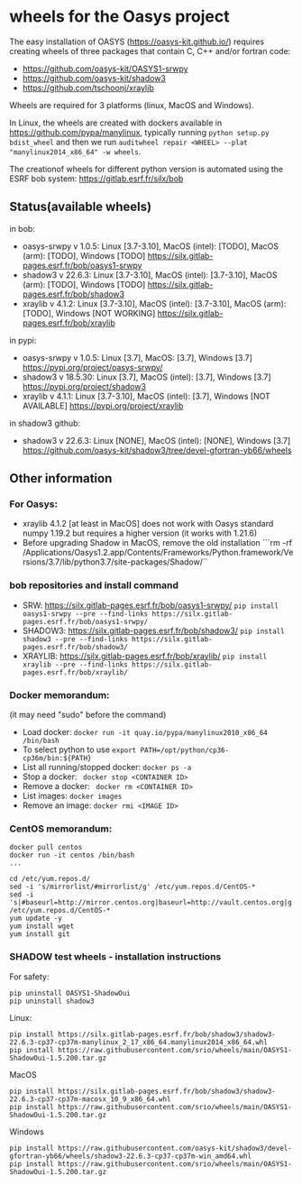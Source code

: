 # wheels for the Oasys project

The easy installation of OASYS (https://oasys-kit.github.io/) requires creating wheels of three packages that contain C, C++ and/or fortran code: 

- https://github.com/oasys-kit/OASYS1-srwpy
- https://github.com/oasys-kit/shadow3
- https://github.com/tschoonj/xraylib

Wheels are required for 3 platforms (linux, MacOS and Windows). 

In Linux, the wheels are created with dockers available in https://github.com/pypa/manylinux, typically running ```python setup.py bdist_wheel``` and then we run ```auditwheel repair <WHEEL> --plat "manylinux2014_x86_64" -w wheels```.

The creationof wheels for different python version is automated using the ESRF bob system: https://gitlab.esrf.fr/silx/bob



## Status(available wheels)

in  bob: 

- oasys-srwpy v 1.0.5: Linux [3.7-3.10], MacOS (intel): [TODO], MacOS (arm): [TODO], Windows [TODO] https://silx.gitlab-pages.esrf.fr/bob/oasys1-srwpy
- shadow3 v 22.6.3: Linux [3.7-3.10], MacOS (intel): [3.7-3.10], MacOS (arm): [TODO], Windows [TODO] https://silx.gitlab-pages.esrf.fr/bob/shadow3
- xraylib v 4.1.2: Linux [3.7-3.10], MacOS (intel): [3.7-3.10], MacOS (arm): [TODO], Windows [NOT WORKING] https://silx.gitlab-pages.esrf.fr/bob/xraylib

in pypi: 

- oasys-srwpy v 1.0.5: Linux [3.7], MacOS: [3.7], Windows [3.7] https://pypi.org/project/oasys-srwpy/
- shadow3 v 18.5.30: Linux [3.7], MacOS (intel): [3.7], Windows [3.7] https://pypi.org/project/shadow3
- xraylib v 4.1.1: Linux [3.7-3.10], MacOS (intel): [3.7], Windows [NOT AVAILABLE] https://pypi.org/project/xraylib

in shadow3 github:

- shadow3 v 22.6.3: Linux [NONE], MacOS (intel): [NONE], Windows [3.7] https://github.com/oasys-kit/shadow3/tree/devel-gfortran-yb66/wheels



## Other information

### For Oasys: 

- xraylib 4.1.2 [at least in MacOS] does not work with Oasys standard numpy 1.19.2 but requires a higher version (it works with 1.21.6)
- Before upgrading Shadow in MacOS, remove the old installation ```rm -rf  /Applications/Oasys1.2.app/Contents/Frameworks/Python.framework/Versions/3.7/lib/python3.7/site-packages/Shadow/``

### bob repositories and install command

- SRW: https://silx.gitlab-pages.esrf.fr/bob/oasys1-srwpy/ ```pip install oasys1-srwpy --pre --find-links https://silx.gitlab-pages.esrf.fr/bob/oasys1-srwpy/```
- SHADOW3: https://silx.gitlab-pages.esrf.fr/bob/shadow3/ ```pip install shadow3 --pre --find-links https://silx.gitlab-pages.esrf.fr/bob/shadow3/```
- XRAYLIB: https://silx.gitlab-pages.esrf.fr/bob/xraylib/ ```pip install xraylib --pre --find-links https://silx.gitlab-pages.esrf.fr/bob/xraylib/```

### Docker memorandum:

(it may need "sudo" before the command)

- Load docker: ```docker run -it quay.io/pypa/manylinux2010_x86_64 /bin/bash``` 
- To select python to use ```export PATH=/opt/python/cp36-cp36m/bin:${PATH}```
- List all running/stopped docker: ```docker ps -a```
- Stop a docker: ``` docker stop <CONTAINER ID>```
- Remove a docker: ``` docker rm <CONTAINER ID>```
- List images: ```docker images```
- Remove an image: ```docker rmi <IMAGE ID>```

### CentOS memorandum:

```
docker pull centos
docker run -it centos /bin/bash
...

cd /etc/yum.repos.d/
sed -i 's/mirrorlist/#mirrorlist/g' /etc/yum.repos.d/CentOS-*
sed -i 's|#baseurl=http://mirror.centos.org|baseurl=http://vault.centos.org|g' /etc/yum.repos.d/CentOS-*
yum update -y
yum install wget
yum install git

```

### SHADOW test wheels - installation instructions

For safety:

```
pip uninstall OASYS1-ShadowOui
pip uninstall shadow3
```

Linux:

```
pip install https://silx.gitlab-pages.esrf.fr/bob/shadow3/shadow3-22.6.3-cp37-cp37m-manylinux_2_17_x86_64.manylinux2014_x86_64.whl
pip install https://raw.githubusercontent.com/srio/wheels/main/OASYS1-ShadowOui-1.5.200.tar.gz 

```
MacOS

```
pip install https://silx.gitlab-pages.esrf.fr/bob/shadow3/shadow3-22.6.3-cp37-cp37m-macosx_10_9_x86_64.whl
pip install https://raw.githubusercontent.com/srio/wheels/main/OASYS1-ShadowOui-1.5.200.tar.gz 

```

Windows

```
pip install https://raw.githubusercontent.com/oasys-kit/shadow3/devel-gfortran-yb66/wheels/shadow3-22.6.3-cp37-cp37m-win_amd64.whl
pip install https://raw.githubusercontent.com/srio/wheels/main/OASYS1-ShadowOui-1.5.200.tar.gz 

```

